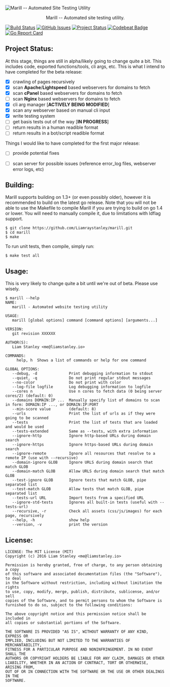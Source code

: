 ![Marill -- Automated Site Testing Utility](https://i.imgur.com/HYZ3biA.png)
<p align="center">Marill -- Automated site testing utility.</p>

[![Build Status](https://travis-ci.org/Liamraystanley/marill.svg?branch=master)](https://travis-ci.org/Liamraystanley/marill)
[![GitHub Issues](https://img.shields.io/github/issues/Liamraystanley/marill.svg)](https://github.com/Liamraystanley/marill/issues)
[![Project Status](https://img.shields.io/badge/status-alpha-red.svg)](https://github.com/Liamraystanley/marill/commits/master)
[![Codebeat Badge](https://codebeat.co/badges/4653f785-83ec-4b21-bf0c-b519b20c89d6)](https://codebeat.co/projects/github-com-liamraystanley-marill)
[![Go Report Card](https://goreportcard.com/badge/github.com/Liamraystanley/marill)](https://goreportcard.com/report/github.com/Liamraystanley/marill)

## Project Status:
At this stage, things are still in alpha/likely going to change quite a bit. This includes code, exported functions/tools, cli args, etc. This is what I intend to have completed for the beta release:

- [x] crawling of pages recursively
- [x] scan **Apache**/**Lightspeed** based webservers for domains to fetch
- [x] scan **cPanel** based webservers for domains to fetch
- [ ] scan **Nginx** based webservers for domains to fetch
- [x] cli arg manager [**ACTIVELY BEING MODIFIED**]
- [x] scan any webserver based on manual cli input
- [x] write testing system
- [ ] get basis tests out of the way [**IN PROGRESS**]
- [ ] return results in a human readible format
- [ ] return results in a bot/script readible format

Things I would like to have completed for the first major release:

- [ ] provide potential fixes
- [ ] scan server for possible issues (reference error_log files, webserver error logs, etc)


## Building:
Marill supports building on 1.3+ (or even possibly older), however it is recommended to build on the latest go release. Note that you will not be able to use the Makefile to compile Marill if you are trying to build on go 1.4 or lower. You will need to manually compile it, due to limitations with ldflag support.

```
$ git clone https://github.com/Liamraystanley/marill.git
$ cd marill
$ make
```

To run unit tests, then compile, simply run:

```
$ make test all
```

## Usage:
This is very likely to change quite a bit until we're out of beta. Please use wisely.

```
$ marill --help
NAME:
   marill - Automated website testing utility

USAGE:
   marill [global options] command [command options] [arguments...]
   
VERSION:
   git revision XXXXXX
   
AUTHOR(S):
   Liam Stanley <me@liamstanley.io> 
   
COMMANDS:
     help, h  Shows a list of commands or help for one command

GLOBAL OPTIONS:
   --debug, -d              Print debugging information to stdout
   --quiet, -q              Do not print regular stdout messages
   --no-color               Do not print with color
   --log-file logfile       Log debugging information to logfile
   --cores n                Use n cores to fetch data (0 being server cores/2) (default: 0)
   --domains DOMAIN:IP ...  Manually specify list of domains to scan in form: DOMAIN:IP ..., or DOMAIN:IP:PORT
   --min-score value        (default: 8)
   --urls                   Print the list of urls as if they were going to be scanned
   --tests                  Print the list of tests that are loaded and would be used
   --tests-extended         Same as --tests, with extra information
   --ignore-http            Ignore http-based URLs during domain search
   --ignore-https           Ignore https-based URLs during domain search
   --ignore-remote          Ignore all resources that resolve to a remote IP (use with --recursive)
   --domain-ignore GLOB     Ignore URLS during domain search that match GLOB
   --domain-match GLOB      Allow URLS during domain search that match GLOB
   --test-ignore GLOB       Ignore tests that match GLOB, pipe separated list
   --test-match GLOB        Allow tests that match GLOB, pipe separated list
   --tests-url URL          Import tests from a specified URL
   --ignore-std-tests       Ignores all built-in tests (useful with --tests-url)
   --recursive, -r          Check all assets (css/js/images) for each page, recursively
   --help, -h               show help
   --version, -v            print the version
```

## License:

    LICENSE: The MIT License (MIT)
    Copyright (c) 2016 Liam Stanley <me@liamstanley.io>

    Permission is hereby granted, free of charge, to any person obtaining a copy
    of this software and associated documentation files (the "Software"), to deal
    in the Software without restriction, including without limitation the rights
    to use, copy, modify, merge, publish, distribute, sublicense, and/or sell
    copies of the Software, and to permit persons to whom the Software is
    furnished to do so, subject to the following conditions:
    
    The above copyright notice and this permission notice shall be included in
    all copies or substantial portions of the Software.
    
    THE SOFTWARE IS PROVIDED "AS IS", WITHOUT WARRANTY OF ANY KIND, EXPRESS OR
    IMPLIED, INCLUDING BUT NOT LIMITED TO THE WARRANTIES OF MERCHANTABILITY,
    FITNESS FOR A PARTICULAR PURPOSE AND NONINFRINGEMENT. IN NO EVENT SHALL THE
    AUTHORS OR COPYRIGHT HOLDERS BE LIABLE FOR ANY CLAIM, DAMAGES OR OTHER
    LIABILITY, WHETHER IN AN ACTION OF CONTRACT, TORT OR OTHERWISE, ARISING FROM,
    OUT OF OR IN CONNECTION WITH THE SOFTWARE OR THE USE OR OTHER DEALINGS IN THE
    SOFTWARE.
